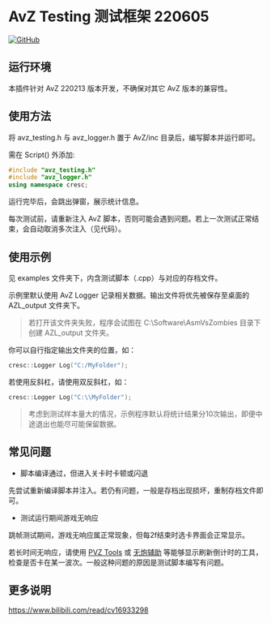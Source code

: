 # AvZ Testing 测试框架 220605

[![GitHub](https://badgen.net/badge/GitHub/avz_testing/cyan?icon=github)](https://github.com/Rottenham/avz-testing)

## 运行环境

本插件针对 AvZ 220213 版本开发，不确保对其它 AvZ 版本的兼容性。

## 使用方法

将 avz_testing.h 与 avz_logger.h 置于 AvZ/inc 目录后，编写脚本并运行即可。

需在 Script() 外添加:
```c++
#include "avz_testing.h"
#include "avz_logger.h"
using namespace cresc;
```

运行完毕后，会跳出弹窗，展示统计信息。

每次测试前，请重新注入 AvZ 脚本，否则可能会遇到问题。若上一次测试正常结束，会自动取消多次注入（见代码）。

## 使用示例

见 examples 文件夹下，内含测试脚本（.cpp）与对应的存档文件。

示例里默认使用 AvZ Logger 记录相关数据。输出文件将优先被保存至桌面的 AZL_output 文件夹下。

> 若打开该文件夹失败，程序会试图在 C:\Software\AsmVsZombies 目录下创建 AZL_output 文件夹。

你可以自行指定输出文件夹的位置，如：
```c++
cresc::Logger Log("C:/MyFolder");
```

若使用反斜杠，请使用双反斜杠，如：
```c++
cresc::Logger Log("C:\\MyFolder");
```

> 考虑到测试样本量大的情况，示例程序默认将统计结果分10次输出，即便中途退出也能尽可能保留数据。


## 常见问题

- 脚本编译通过，但进入关卡时卡顿或闪退

先尝试重新编译脚本并注入。若仍有问题，一般是存档出现损坏，重制存档文件即可。

- 测试运行期间游戏无响应

跳帧测试期间，游戏无响应属正常现象，但每2f结束时选卡界面会正常显示。

若长时间无响应，请使用 [PVZ Tools](https://get.pvz.tools/) 或 [无炮辅助](https://tieba.baidu.com/p/6640418740) 等能够显示刷新倒计时的工具，检查是否卡在某一波次。一般这种问题的原因是测试脚本编写有问题。


## 更多说明
https://www.bilibili.com/read/cv16933298
